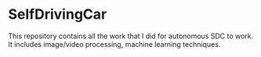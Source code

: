 # SelfDrivingCar
This repository contains all the work that I did for autonomous SDC to work. It includes image/video processing, machine learning techniques.
